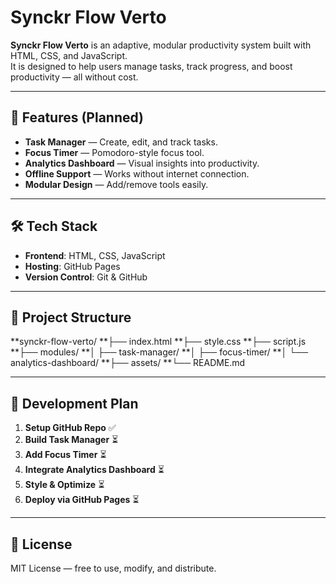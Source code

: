 # Synckr Flow Verto

**Synckr Flow Verto** is an adaptive, modular productivity system built with HTML, CSS, and JavaScript.  
It is designed to help users manage tasks, track progress, and boost productivity — all without cost.

---

## 🚀 Features (Planned)
- **Task Manager** — Create, edit, and track tasks.
- **Focus Timer** — Pomodoro-style focus tool.
- **Analytics Dashboard** — Visual insights into productivity.
- **Offline Support** — Works without internet connection.
- **Modular Design** — Add/remove tools easily.

---

## 🛠 Tech Stack
- **Frontend**: HTML, CSS, JavaScript
- **Hosting**: GitHub Pages
- **Version Control**: Git & GitHub

---

## 📂 Project Structure
**synckr-flow-verto/
**├── index.html
**├── style.css
**├── script.js
**├── modules/
**│ ├── task-manager/
**│ ├── focus-timer/
**│ └── analytics-dashboard/
**├── assets/
**└── README.md

---

## 📌 Development Plan
1. **Setup GitHub Repo** ✅
2. **Build Task Manager** ⏳
3. **Add Focus Timer** ⏳
4. **Integrate Analytics Dashboard** ⏳
5. **Style & Optimize** ⏳
6. **Deploy via GitHub Pages** ⏳

---

## 📜 License
MIT License — free to use, modify, and distribute.
